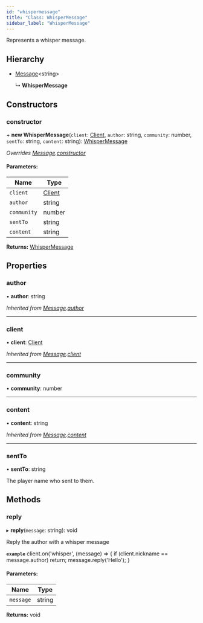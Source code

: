 ```yaml
---
id: "whispermessage"
title: "Class: WhisperMessage"
sidebar_label: "WhisperMessage"
---
```


Represents a whisper message.

## Hierarchy

* [Message](message.md)<string\>

  ↳ **WhisperMessage**

## Constructors

### constructor

\+ **new WhisperMessage**(`client`: [Client](client.md), `author`: string, `community`: number, `sentTo`: string, `content`: string): [WhisperMessage](whispermessage.md)

*Overrides [Message](message.md).[constructor](message.md#constructor)*

#### Parameters:

Name | Type |
------ | ------ |
`client` | [Client](client.md) |
`author` | string |
`community` | number |
`sentTo` | string |
`content` | string |

**Returns:** [WhisperMessage](whispermessage.md)

## Properties

### author

•  **author**: string

*Inherited from [Message](message.md).[author](message.md#author)*

___

### client

•  **client**: [Client](client.md)

*Inherited from [Message](message.md).[client](message.md#client)*

___

### community

•  **community**: number

___

### content

•  **content**: string

*Inherited from [Message](message.md).[content](message.md#content)*

___

### sentTo

•  **sentTo**: string

The player name who sent to them.

## Methods

### reply

▸ **reply**(`message`: string): void

Reply the author with a whisper message

**`example`** 
client.on('whisper', (message) => {
	if (client.nickname == message.author)
		return;
	message.reply('Hello');
}

#### Parameters:

Name | Type |
------ | ------ |
`message` | string |

**Returns:** void
